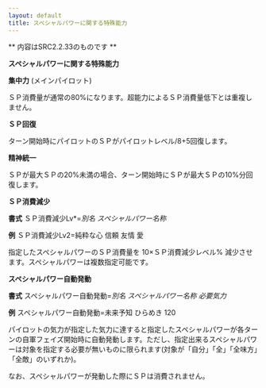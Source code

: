 ```yaml
---
layout: default
title: スペシャルパワーに関する特殊能力
---
```

** 内容はSRC2.2.33のものです **

**スペシャルパワーに関する特殊能力**

**集中力** (メインパイロット)

ＳＰ消費量が通常の80%になります。超能力によるＳＰ消費量低下とは重複しません。

**ＳＰ回復**

ターン開始時にパイロットのＳＰがパイロットレベル/8+5回復します。

**精神統一**

ＳＰが最大ＳＰの20%未満の場合、ターン開始時にＳＰが最大ＳＰの10%分回復します。

**ＳＰ消費減少**

**書式** ＳＰ消費減少Lv\*=*別名 スペシャルパワー名称*

**例** ＳＰ消費減少Lv2=純粋な心 信頼 友情 愛

指定したスペシャルパワーのＳＰ消費量を 10×ＳＰ消費減少レベル% 減少させます。スペシャルパワーは複数指定可能です。

**スペシャルパワー自動発動**

**書式** スペシャルパワー自動発動=*別名 スペシャルパワー名称 必要気力*

**例** スペシャルパワー自動発動=未来予知 ひらめき 120

パイロットの気力が指定した気力に達すると指定したスペシャルパワーが各ターンの自軍フェイズ開始時に自動発動します。ただし、指定出来るスペシャルパワーは対象を指定する必要が無いものに限られます(対象が「自分」「全」「全味方」「全敵」のいずれか)。

なお、スペシャルパワーが発動した際にＳＰは消費されません。
